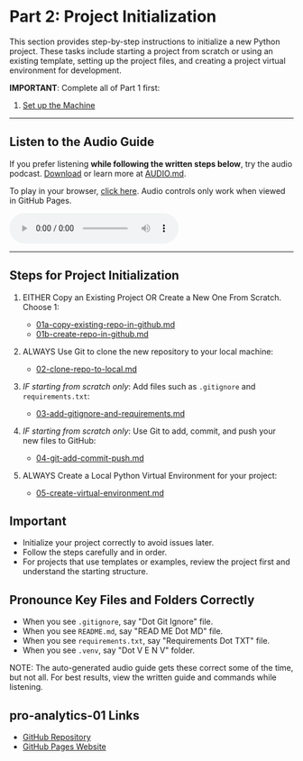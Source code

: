 # Part 2: Project Initialization

This section provides step-by-step instructions to initialize a new Python project. 
These tasks include starting a project from scratch or using an existing template, setting up the project files, and creating a project virtual environment for development.

**IMPORTANT**: Complete all of Part 1 first:
1. [Set up the Machine](../01-machine-setup/MACHINE-SETUP.md)

---

## Listen to the Audio Guide  
If you prefer listening **while following the written steps below**, try the audio podcast.
[Download](https://raw.githubusercontent.com/denisecase/pro-analytics-01/main/02-project-initialization/audio/Pro_Python_Setup_and_Workflow_Part2of3_Initialize_a_Project.mp3) or learn more at [AUDIO.md](./AUDIO.md).

To play in your browser, [click here](https://denisecase.github.io/pro-analytics-01/02-project-initialization/PROJECT-INITIALIZATION.html).
Audio controls only work when viewed in GitHub Pages.

<audio controls>
  <source src="https://raw.githubusercontent.com/denisecase/pro-analytics-01/main/02-project-initialization/audio/Pro_Python_Setup_and_Workflow_Part2of3_Initialize_a_Project.mp3" type="audio/mpeg">
  Audio controls not supported. Try clicking the GitHub Pages in the line above. 
</audio>

---

## Steps for Project Initialization

1. EITHER Copy an Existing Project OR Create a New One From Scratch. Choose 1:
   - [01a-copy-existing-repo-in-github.md](01a-copy-existing-repo-in-github.md)  
   - [01b-create-repo-in-github.md](01b-create-repo-in-github.md)

2. ALWAYS Use Git to clone the new repository to your local machine:  
   - [02-clone-repo-to-local.md](02-clone-repo-to-local.md)

3. *IF starting from scratch only*: Add files such as `.gitignore` and `requirements.txt`:  
   - [03-add-gitignore-and-requirements.md](03-add-gitignore-and-requirements.md)

4. *IF starting from scratch only*: Use Git to add, commit, and push your new files to GitHub:  
   - [04-git-add-commit-push.md](04-git-add-commit-push.md)

5. ALWAYS Create a Local Python Virtual Environment for your project:  
   - [05-create-virtual-environment.md](05-create-virtual-environment.md)

## Important

- Initialize your project correctly to avoid issues later.
- Follow the steps carefully and in order.
- For projects that use templates or examples, review the project first and understand the starting structure.

## Pronounce Key Files and Folders Correctly

- When you see `.gitignore`, say "Dot Git Ignore" file.
- When you see `README.md`, say "READ ME Dot MD" file.
- When you see `requirements.txt`, say "Requirements Dot TXT" file.
- When you see `.venv`, say "Dot V E N V" folder.

NOTE: The auto-generated audio guide gets these correct some of the time, but not all. 
For best results, view the written guide and commands while listening. 

## pro-analytics-01 Links

- [GitHub Repository](https://github.com/denisecase/pro-analytics-01/)
- [GitHub Pages Website](https://denisecase.github.io/pro-analytics-01/)
